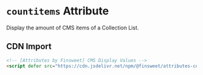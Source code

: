 # `countitems` Attribute

Display the amount of CMS items of a Collection List.

## CDN Import

```html
<!-- [Attributes by Finsweet] CMS Display Values -->
<script defer src="https://cdn.jsdelivr.net/npm/@finsweet/attributes-countitems@1/countitems.js"></script>
```
